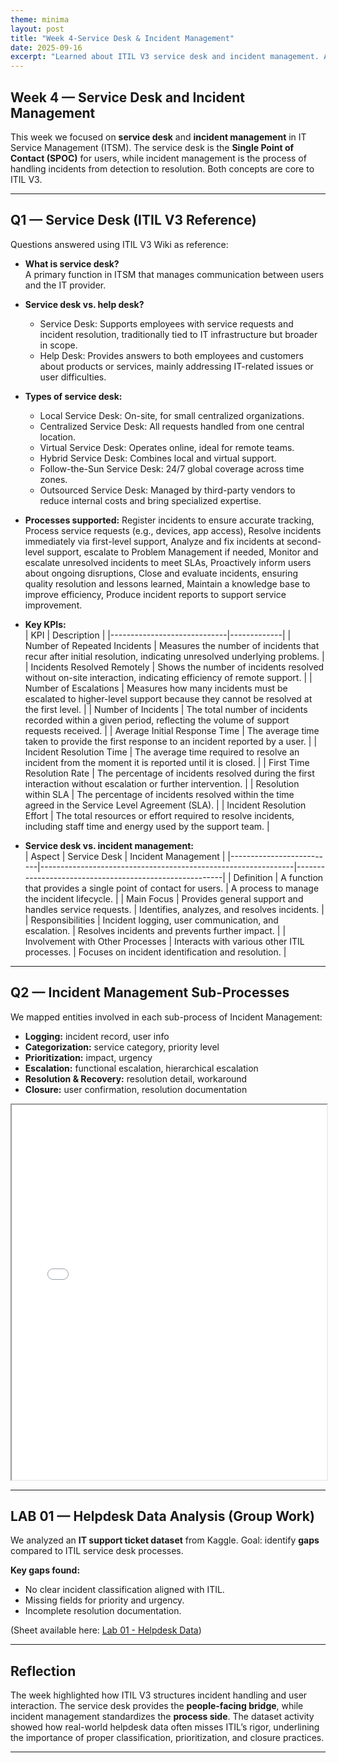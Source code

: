 ```yaml
---
theme: minima
layout: post
title: "Week 4-Service Desk & Incident Management"
date: 2025-09-16
excerpt: "Learned about ITIL V3 service desk and incident management. Answered theory questions, mapped incident sub-processes, and analyzed helpdesk ticket data from Kaggle against ITIL standards."
---
```


## Week 4 — Service Desk and Incident Management

This week we focused on **service desk** and **incident management** in IT Service Management (ITSM). The service desk is the **Single Point of Contact (SPOC)** for users, while incident management is the process of handling incidents from detection to resolution. Both concepts are core to ITIL V3.

---

## Q1 — Service Desk (ITIL V3 Reference)

Questions answered using ITIL V3 Wiki as reference:

- **What is service desk?**  
  A primary function in ITSM that manages communication between users and the IT provider.

- **Service desk vs. help desk?**  
  - Service Desk: Supports employees with service requests and incident resolution, traditionally tied to IT infrastructure but broader in scope.
  - Help Desk: Provides answers to both employees and customers about products or services, mainly addressing IT-related issues or user difficulties.

- **Types of service desk:**  
  - Local Service Desk: On-site, for small centralized organizations.
  - Centralized Service Desk: All requests handled from one central location.
  - Virtual Service Desk: Operates online, ideal for remote teams.
  - Hybrid Service Desk: Combines local and virtual support.
  - Follow-the-Sun Service Desk: 24/7 global coverage across time zones.
  - Outsourced Service Desk: Managed by third-party vendors to reduce internal costs and bring specialized expertise. 

- **Processes supported:** Register incidents to ensure accurate tracking, Process service requests (e.g., devices, app access), Resolve incidents immediately via first-level support, Analyze and fix incidents at second-level support, escalate to Problem Management if needed, Monitor and escalate unresolved incidents to meet SLAs, Proactively inform users about ongoing disruptions, Close and evaluate incidents, ensuring quality resolution and lessons learned, Maintain a knowledge base to improve efficiency, Produce incident reports to support service improvement.
  
- **Key KPIs:**  
| KPI                        | Description |
|-----------------------------|-------------|
| Number of Repeated Incidents | Measures the number of incidents that recur after initial resolution, indicating unresolved underlying problems. |
| Incidents Resolved Remotely  | Shows the number of incidents resolved without on-site interaction, indicating efficiency of remote support. |
| Number of Escalations        | Measures how many incidents must be escalated to higher-level support because they cannot be resolved at the first level. |
| Number of Incidents          | The total number of incidents recorded within a given period, reflecting the volume of support requests received. |
| Average Initial Response Time | The average time taken to provide the first response to an incident reported by a user. |
| Incident Resolution Time     | The average time required to resolve an incident from the moment it is reported until it is closed. |
| First Time Resolution Rate   | The percentage of incidents resolved during the first interaction without escalation or further intervention. |
| Resolution within SLA        | The percentage of incidents resolved within the time agreed in the Service Level Agreement (SLA). |
| Incident Resolution Effort   | The total resources or effort required to resolve incidents, including staff time and energy used by the support team. |


- **Service desk vs. incident management:**  
| Aspect                  | Service Desk                                                   | Incident Management                                    |
|--------------------------|---------------------------------------------------------------|--------------------------------------------------------|
| Definition               | A function that provides a single point of contact for users. | A process to manage the incident lifecycle.            |
| Main Focus               | Provides general support and handles service requests.        | Identifies, analyzes, and resolves incidents.          |
| Responsibilities         | Incident logging, user communication, and escalation.         | Resolves incidents and prevents further impact.        |
| Involvement with Other Processes | Interacts with various other ITIL processes.              | Focuses on incident identification and resolution.     |


---


## Q2 — Incident Management Sub-Processes

We mapped entities involved in each sub-process of Incident Management:

- **Logging:** incident record, user info  
- **Categorization:** service category, priority level  
- **Prioritization:** impact, urgency  
- **Escalation:** functional escalation, hierarchical escalation  
- **Resolution & Recovery:** resolution detail, workaround  
- **Closure:** user confirmation, resolution documentation  

<iframe src="/My-ITSM-Journey/assets/checklistsps.pdf" width="100%" height="600px">
  Your browser does not support PDFs. Please <a href="/My-ITSM-Journey/assets/checklistsps.pdf">download the PDF</a> to view it.
</iframe>


---

## LAB 01 — Helpdesk Data Analysis (Group Work)

We analyzed an **IT support ticket dataset** from Kaggle. Goal: identify **gaps** compared to ITIL service desk processes.

**Key gaps found:**  
- No clear incident classification aligned with ITIL.  
- Missing fields for priority and urgency.  
- Incomplete resolution documentation.

(Sheet available here: [Lab 01 - Helpdesk Data](https://docs.google.com/spreadsheets/d/19MLkx6_1Mz87RWibuqxLOfT8qrDAjMk1t30g__Ued2w/edit?gid=224322737#gid=224322737))


---

## Reflection

The week highlighted how ITIL V3 structures incident handling and user interaction. The service desk provides the **people-facing bridge**, while incident management standardizes the **process side**. The dataset activity showed how real-world helpdesk data often misses ITIL’s rigor, underlining the importance of proper classification, prioritization, and closure practices.

---
